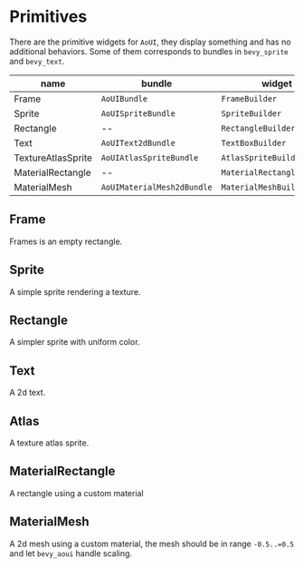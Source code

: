 # Primitives

There are the primitive widgets for `AoUI`, they display something and has no additional behaviors.
Some of them corresponds to bundles in `bevy_sprite` and `bevy_text`.

| name | bundle | widget | macro |
| ---- | ------ | ------ | ----- |
| Frame | `AoUIBundle` | `FrameBuilder` | `frame!` |
| Sprite | `AoUISpriteBundle` | `SpriteBuilder` | `sprite!` |
| Rectangle | -- | `RectangleBuilder` | `rectangle!` |
| Text | `AoUIText2dBundle` | `TextBoxBuilder` | `textbox!` |
| TextureAtlasSprite | `AoUIAtlasSpriteBundle` | `AtlasSpriteBuilder` | `atlas!` |
| MaterialRectangle | -- | `MaterialRectangleBuilder` | `material_rect!` |
| MaterialMesh | `AoUIMaterialMesh2dBundle` | `MaterialMeshBuilder` | `material_mesh!` |

## Frame

Frames is an empty rectangle.

## Sprite

A simple sprite rendering a texture.

## Rectangle

A simpler sprite with uniform color.

## Text

A 2d text.

## Atlas

A texture atlas sprite.

## MaterialRectangle

A rectangle using a custom material

## MaterialMesh

A 2d mesh using a custom material,
the mesh should be in range `-0.5..=0.5`
and let `bevy_aoui` handle scaling.

